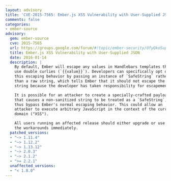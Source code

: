 ```yaml
---
layout: advisory
title: 'CVE-2015-7565: Ember.js XSS Vulnerability with User-Supplied JSON'
comments: false
categories:
- ember-source
advisory:
  gem: ember-source
  cve: 2015-7565
  url: https://groups.google.com/forum/#!topic/ember-security/OfyQkoSuppY
  title: Ember.js XSS Vulnerability with User-Supplied JSON
  date: 2016-01-14
  description: |
    By default, Ember will escape any values in Handlebars templates that
    use double curlies (`{{value}}`). Developers can specifically opt out of
    this escaping behavior by passing an instance of `SafeString` rather
    than a raw string, which tells Ember that it should not escape the
    string because the developer has taken responsibility for escapement.

    It is possible for an attacker to create a specially-crafted payload
    that causes a non-sanitized string to be treated as a `SafeString`, and
    thus bypass Ember's normal escaping behavior. This could allow an
    attacker to execute arbitrary JavaScript in the context of the current
    domain ("XSS").

    All users running an affected release should either upgrade or use of
    the workarounds immediately.
  patched_versions:
  - "~> 1.11.4"
  - "~> 1.12.2"
  - "~> 1.13.12"
  - "~> 2.0.3"
  - "~> 2.1.2"
  - ">= 2.2.1"
  unaffected_versions:
  - "< 1.8.0"
---
```

